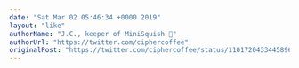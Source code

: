 ```yaml
---
date: "Sat Mar 02 05:46:34 +0000 2019"
layout: "like"
authorName: "J.C., keeper of MiniSquish 🦊"
authorUrl: "https://twitter.com/ciphercoffee"
originalPost: "https://twitter.com/ciphercoffee/status/1101720433445896192"
---
```


